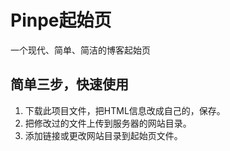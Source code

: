 # Pinpe起始页
一个现代、简单、简洁的博客起始页

## 简单三步，快速使用
1. 下载此项目文件，把HTML信息改成自己的，保存。
2. 把修改过的文件上传到服务器的网站目录。
3. 添加链接或更改网站目录到起始页文件。
